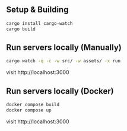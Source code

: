 ## Setup & Building
```bash
cargo install cargo-watch
cargo build
```

## Run servers locally (Manually)
```bash
cargo watch -q -c -w src/ -w assets/ -x run
```

visit http://localhost:3000

## Run servers locally (Docker)
```bash
docker compose build
docker compose up
```

visit http://localhost:3000 
